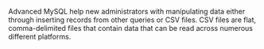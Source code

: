 Advanced MySQL help new administrators with manipulating data either through inserting records from other queries or CSV files. CSV files are flat, comma-delimited files that contain data that can be read across numerous different platforms.